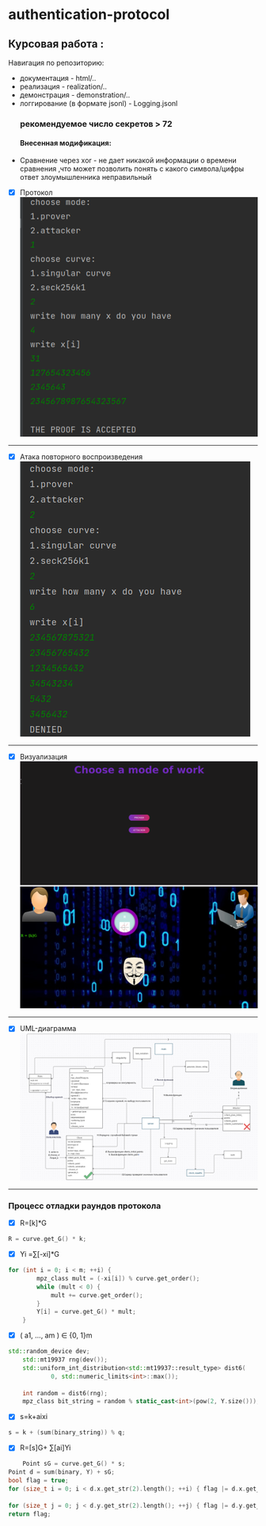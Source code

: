 # authentication-protocol

<h2>Курсовая работа : </h2>

Навигация по репозиторию:

* документация - html/..  </br>
* реализация - realization/..   </br>
* демонстрация - demonstration/..   </br>
* логгирование (в формате jsonl) - Logging.jsonl   </br>
  <h3> рекомендуемое число секретов > 72 </h3>
  <h4>Внесенная модификация: </h4>
* Сравнение через xor - не дает никакой информации о времени сравнения ,что может позволить понять с какого
  символа/цифры ответ злоумышленника неправильный

- [x] Протокол <br/>
  ![output](demonstration/pic/prover.png)

---

- [x] Атака повторного воспроизведения  <br/>
  ![attacker](demonstration/pic/attacker1.png)

---

- [x] Визуализация  <br/>
  ![main page](demonstration/pic/main.png)
  ![prover](demonstration/pic/visual.png)
  <br/>

---

- [x] UML-диаграмма  <br/>
  ![prover](demonstration/pic/uml.png)
  <br/>

---
<h3>Процесс отладки раундов протокола</h3>

- [x] R=[k]*G <br/>

```c++
R = curve.get_G() * k;
```

- [x] Yi =∑[-xi]*G <br/>

```c++
for (int i = 0; i < m; ++i) {
        mpz_class mult = (-xi[i]) % curve.get_order();
        while (mult < 0) {
            mult += curve.get_order();
        }
        Y[i] = curve.get_G() * mult;
    }
```

- [x] ( a1, ..., am ) ∈ {0, 1}m<br/>

```c++
std::random_device dev;
    std::mt19937 rng(dev());
    std::uniform_int_distribution<std::mt19937::result_type> dist6(
            0, std::numeric_limits<int>::max());

    int random = dist6(rng);
    mpz_class bit_string = random % static_cast<int>(pow(2, Y.size())); //длины m
```

- [x] s=k+aixi <br/>

```c++
s = k + (sum(binary_string)) % q;
```

- [x] R=[s]G+ ∑[ai]Yi

```c++
    Point sG = curve.get_G() * s;
Point d = sum(binary, Y) + sG;
bool flag = true;
for (size_t i = 0; i < d.x.get_str(2).length(); ++i) { flag |= d.x.get_str(2)[i] ^ R.x.get_str(2)[i]; }

for (size_t j = 0; j < d.y.get_str(2).length(); ++j) { flag |= d.y.get_str(2)[j] ^ R.y.get_str(2)[j]; }
return flag;
```
